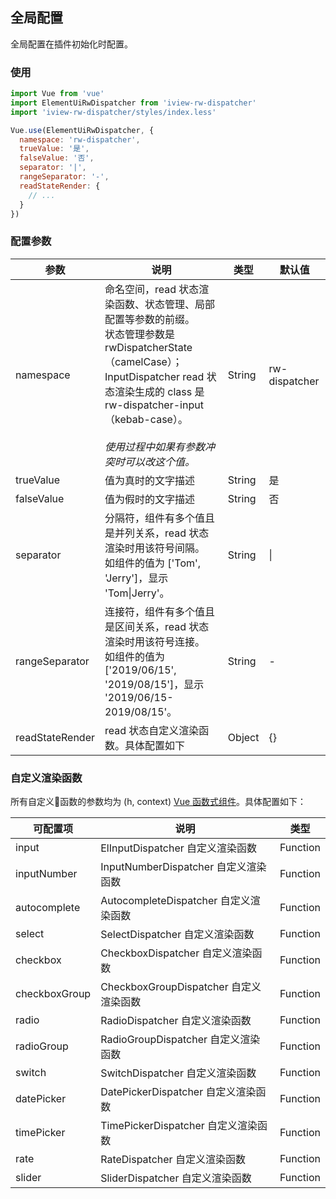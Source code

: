 ## 全局配置
全局配置在插件初始化时配置。

### 使用
```javascript
import Vue from 'vue'
import ElementUiRwDispatcher from 'iview-rw-dispatcher'
import 'iview-rw-dispatcher/styles/index.less'

Vue.use(ElementUiRwDispatcher, {
  namespace: 'rw-dispatcher',
  trueValue: '是',
  falseValue: '否',
  separator: '|',
  rangeSeparator: '-',
  readStateRender: {
    // ...
  }
})
```

### 配置参数
<table>
  <thead>
    <tr>
      <th>参数</th>
      <th>说明</th>
      <th>类型</th>
      <th>默认值</th>
    </tr>
  </thead>
  <tbody>
    <tr>
      <td>namespace</td>
      <td>
        命名空间，read 状态渲染函数、状态管理、局部配置等参数的前缀。
        <el-tooltip placement="top">
          <div slot="content">
            状态管理参数是 rwDispatcherState（camelCase）；<br />
            InputDispatcher read 状态渲染生成的 class 是 rw-dispatcher-input（kebab-case）。
          </div>
          <i class="el-icon-question" />
        </el-tooltip>
        <br />
        使用过程中如果有参数冲突时可以改这个值。
      </td>
      <td>String</td>
      <td>rw-dispatcher</td>
    </tr>
    <tr>
      <td>trueValue</td>
      <td>值为真时的文字描述</td>
      <td>String</td>
      <td>是</td>
    </tr>
    <tr>
      <td>falseValue</td>
      <td>值为假时的文字描述</td>
      <td>String</td>
      <td>否</td>
    </tr>
    <tr>
      <td>separator</td>
      <td>
        分隔符，组件有多个值且是并列关系，read 状态渲染时用该符号间隔。<br />
        如组件的值为 ['Tom', 'Jerry']，显示 'Tom|Jerry'。
      </td>
      <td>String</td>
      <td>|</td>
    </tr>
    <tr>
      <td>rangeSeparator</td>
      <td>
        连接符，组件有多个值且是区间关系，read 状态渲染时用该符号连接。<br />
        如组件的值为 ['2019/06/15', '2019/08/15']，显示 '2019/06/15-2019/08/15'。
      </td>
      <td>String</td>
      <td>-</td>
    </tr>
    <tr>
      <td>readStateRender</td>
      <td>read 状态自定义渲染函数。具体配置如下</td>
      <td>Object</td>
      <td>{}</td>
    </tr>
  </tbody>
</table>

### 自定义渲染函数
所有自定义函数的参数均为 (h, context) [Vue 函数式组件](https://cn.vuejs.org/v2/guide/render-function.html#%E5%87%BD%E6%95%B0%E5%BC%8F%E7%BB%84%E4%BB%B6)。具体配置如下：

| 可配置项 | 说明 | 类型 |
| ---- | -------- | ---- |
| input | ElInputDispatcher 自定义渲染函数 | Function |
| inputNumber | InputNumberDispatcher 自定义渲染函数 | Function |
| autocomplete | AutocompleteDispatcher 自定义渲染函数 | Function |
| select | SelectDispatcher 自定义渲染函数 | Function |
| checkbox | CheckboxDispatcher 自定义渲染函数 | Function |
| checkboxGroup | CheckboxGroupDispatcher 自定义渲染函数 | Function |
| radio | RadioDispatcher 自定义渲染函数 | Function |
| radioGroup | RadioGroupDispatcher 自定义渲染函数 | Function |
| switch | SwitchDispatcher 自定义渲染函数 | Function |
| datePicker | DatePickerDispatcher 自定义渲染函数 | Function |
| timePicker | TimePickerDispatcher 自定义渲染函数 | Function |
| rate | RateDispatcher 自定义渲染函数 | Function |
| slider | SliderDispatcher 自定义渲染函数 | Function |
